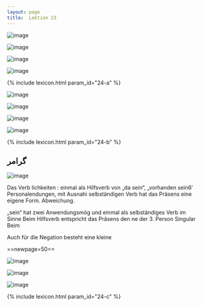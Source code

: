 ```yaml
---
layout: page
title:  Lektion 23
---
```



![image](/assets/s/050.png-07.png)

![image](/assets/s/051.png-02.png)

![image](/assets/s/2col/051.png-04_1L.png)

![image](/assets/s/2col/051.png-04_2R.png)

{% include lexicon.html param_id="24-a" %}

![image](/assets/s/051.png-05.png)

![image](/assets/s/052.png-02.png)

![image](/assets/s/2col/052.png-03_1L.png)

![image](/assets/s/2col/052.png-03_2R.png)

{% include lexicon.html param_id="24-b" %}

## گرامر

![image](/assets/s/052.png-05.png)



Das Verb lichkeiten : einmal als Hilfsverb von „da sein“, „vorhanden
sein6’ Personalendungen, mit Ausnahi selbständigen Verb hat das Präsens
eine eigene Form. Abweichung.

„sein“ hat zwei Anwendungsmög und einmal als selbständiges Verb im Sinne
Beim Hilfsverb entspricht das Präsens den ne der 3. Person Singular Beim

Auch für die Negation besteht eine kleine

==newpage=50==

![image](/assets/s/053.png-02.png)

![image](/assets/s/2col/053.png-06_1L.png)

![image](/assets/s/2col/053.png-06_2R.png)

{% include lexicon.html param_id="24-c" %}



